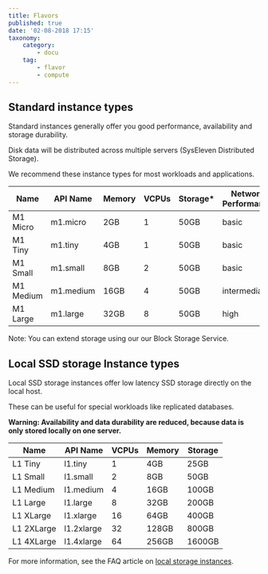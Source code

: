```yaml
---
title: Flavors
published: true
date: '02-08-2018 17:15'
taxonomy:
    category:
        - docu
    tag:
        - flavor
        - compute
---
```


## Standard instance types

Standard instances generally offer you good performance, availability and storage durability.

Disk data will be distributed across multiple servers (SysEleven Distributed Storage).

We recommend these instance types for most workloads and applications.

Name      | API Name    | Memory | VCPUs | Storage* | Network Performance
----------|-------------|--------|-------|----------|--------------------
M1 Micro  |  m1.micro   |  2GB   |   1   |   50GB   | basic
M1 Tiny   |  m1.tiny    |  4GB   |   1   |   50GB   | basic
M1 Small  |  m1.small   |  8GB   |   2   |   50GB   | basic
M1 Medium |  m1.medium  |  16GB  |   4   |   50GB   | intermediate
M1 Large  |  m1.large   |  32GB  |   8   |   50GB   | high


Note: You can extend storage using our our Block Storage Service.

## Local SSD storage Instance types

Local SSD storage instances offer low latency SSD storage directly on the local host.

These can be useful for special workloads like replicated databases.

**Warning: Availability and data durability are reduced, because data is only stored locally on one server.**


Name        | API Name    | VCPUs | Memory | Storage
------------|-------------|-------|--------|----------
L1 Tiny     | l1.tiny     |   1   |  4GB   |   25GB
L1 Small    | l1.small    |   2   |  8GB   |   50GB
L1 Medium   | l1.medium   |   4   |  16GB  |  100GB
L1 Large    | l1.large    |   8   |  32GB  |  200GB
L1 XLarge   | l1.xlarge   |  16   |  64GB  |  400GB
L1 2XLarge  | l1.2xlarge  |  32   | 128GB  |  800GB
L1 4XLarge  | l1.4xlarge  |  64   | 256GB  | 1600GB

For more information, see the FAQ article on [local storage instances](/local-storage/).